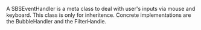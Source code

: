 A SBSEventHandler is a meta class to deal with user's inputs via mouse and keyboard. This class is only for inheritence. Concrete implementations are the BubbleHandler and the FilterHandle.
